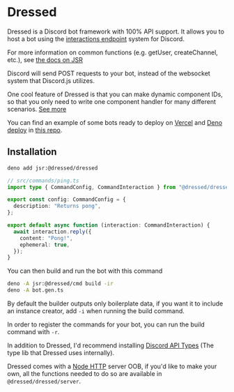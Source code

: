 # Dressed

Dressed is a Discord bot framework with 100% API support. It allows you to host a bot using the
[interactions endpoint](https://discord.com/developers/docs/interactions/overview#configuring-an-interactions-endpoint-url)
system for Discord.

For more information on common functions (e.g. getUser, createChannel, etc.), see [the docs on JSR](https://jsr.io/@dressed/dressed/doc)

Discord will send POST requests to your bot, instead of the websocket system
that Discord.js utilizes.

One cool feature of Dressed is that you can make dynamic component IDs, so that you only need to write one component handler for many different scenarios. [See more](https://dressed.vercel.app/docs/components#dynamic-component-ids)

You can find an example of some bots ready to deploy on
[Vercel](https://vercel.com) and [Deno deploy](https://deno.com/deploy) in
[this repo](https://github.com/Inbestigator/dressed-examples).

## Installation

```bash
deno add jsr:@dressed/dressed
```

```ts
// src/commands/ping.ts
import type { CommandConfig, CommandInteraction } from "@dressed/dressed";

export const config: CommandConfig = {
  description: "Returns pong",
};

export default async function (interaction: CommandInteraction) {
  await interaction.reply({
    content: "Pong!",
    ephemeral: true,
  });
}
```

You can then build and run the bot with this command

```bash
deno -A jsr:@dressed/cmd build -ir
deno -A bot.gen.ts
```

By default the builder outputs only boilerplate data, if you want it to
include an instance creator, add `-i` when running the build command.

In order to register the commands for your bot, you can run the build command with `-r`.

In addition to Dressed, I'd recommend installing
[Discord API Types](https://www.npmjs.com/package/discord-api-types) (The type
lib that Dressed uses internally).

Dressed comes with a [Node HTTP](https://nodejs.org/api/http.html) server OOB, if you'd like to make your own,
all the functions needed to do so are available in `@dressed/dressed/server`.
